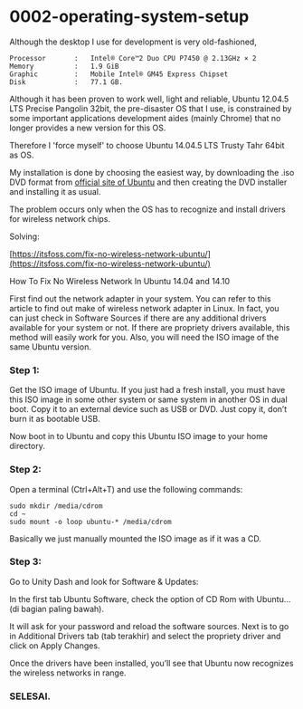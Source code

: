 # 0002-operating-system-setup

Although the desktop I use for development is very old-fashioned,

    Processor       :   Intel® Core™2 Duo CPU P7450 @ 2.13GHz × 2 
    Memory          :   1.9 GiB
    Graphic         :   Mobile Intel® GM45 Express Chipset 
    Disk            :   77.1 GB.

Although it has been proven to work well, light and reliable,
Ubuntu 12.04.5 LTS Precise Pangolin 32bit, the pre-disaster OS that I use, is constrained by some important applications development aides (mainly Chrome) that no longer provides a new version for this OS.

Therefore I 'force myself' to choose Ubuntu 14.04.5 LTS Trusty Tahr 64bit as OS.

My installation is done by choosing the easiest way, by downloading the .iso DVD format from [official site of Ubuntu](http://releases.ubuntu.com/14.04/) and then creating the DVD installer and installing it as usual.

The problem occurs only when the OS has to recognize and install drivers for wireless network chips.

Solving:

[https://itsfoss.com/fix-no-wireless-network-ubuntu/](https://itsfoss.com/fix-no-wireless-network-ubuntu/)

How To Fix No Wireless Network In Ubuntu 14.04 and 14.10

First find out the network adapter in your system. 
You can refer to this article to find out make of wireless network adapter
in Linux. In fact, you can just check in Software Sources if there are any
additional drivers available for your system or not. If there are propriety
drivers available, this method will easily work for you. Also, you will need
the ISO image of the same Ubuntu version.

### Step 1:
Get the ISO image of Ubuntu. If you just had a fresh install, you must have
this ISO image in some other system or same system in another OS in dual boot.
Copy it to an external device such as USB or DVD. Just copy it, don’t burn it
as bootable USB.

Now boot in to Ubuntu and copy this Ubuntu ISO image to your home directory.

### Step 2:
Open a terminal (Ctrl+Alt+T) and use the following commands:

    sudo mkdir /media/cdrom
    cd ~
    sudo mount -o loop ubuntu-* /media/cdrom

Basically we just manually mounted the ISO image as if it was a CD.

### Step 3:
Go to Unity Dash and look for Software & Updates:

In the first tab Ubuntu Software, check the option of CD Rom with Ubuntu…
(di bagian paling bawah).

It will ask for your password and reload the software sources. 
Next is to go in Additional Drivers tab (tab terakhir) and select the
propriety driver and click on Apply Changes.

Once the drivers have been installed, you’ll see that Ubuntu now recognizes
the wireless networks in range.

### SELESAI.

